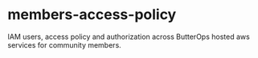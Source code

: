 # members-access-policy

IAM users, access policy and authorization across ButterOps hosted aws services for community members.

